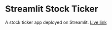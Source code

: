 # Streamlit Stock Ticker

A stock ticker app deployed on Streamlit. [Live link](https://stock-ticker.streamlit.app/)